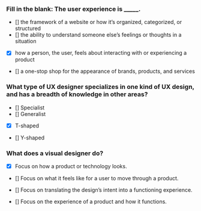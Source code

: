 
### Fill in the blank: The user experience is _____.


- [] the framework of a website or how it’s organized, categorized, or structured
- [] the ability to understand someone else’s feelings or thoughts in a situation
- [X] how a person, the user, feels about interacting with or experiencing a product
- [] a one-stop shop for the appearance of brands, products, and services

###  What type of UX designer specializes in one kind of UX design, and has a breadth of knowledge in other areas?


- [] Specialist
- [] Generalist
- [X] T-shaped
- [] Y-shaped


### What does a visual designer do?


- [X] Focus on how a product or technology looks.


- [] Focus on what it feels like for a user to move through a product.


- [] Focus on translating the design’s intent into a functioning experience.


 - [] Focus on the experience of a product and how it functions.
